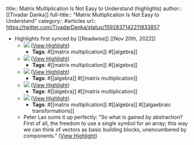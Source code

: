 title:: Matrix Multiplication Is Not Easy to Understand (highlights)
author:: [[Tivadar Danka]]
full-title:: "Matrix Multiplication Is Not Easy to Understand"
category:: #articles
url:: https://twitter.com/TivadarDanka/status/1592837142211833857

- Highlights first synced by [[Readwise]] [[Nov 20th, 2022]]
	- ![](https://pbs.twimg.com/media/Fhrk8DEVIAAPQ5w.jpg) ([View Highlight](https://read.readwise.io/read/01gj94z3j74pcv1frvs8n6pjme))
		- **Tags**: #[[matrix multiplication]] #[[algebra]]
	- ![](https://pbs.twimg.com/media/Fhrk8cnUYAEqb4i.jpg) ([View Highlight](https://read.readwise.io/read/01gj94zpbn7hdy69czpajnzdaq))
		- **Tags**: #[[matrix multiplication]] #[[algebra]]
	- ![](https://pbs.twimg.com/media/Fhrk87FVEAYKRG8.png) ([View Highlight](https://read.readwise.io/read/01gj94zyb5fd7g9e2bz0wmpfxj))
		- **Tags**: #[[algebra]] #[[matrix multiplication]]
	- ![](https://pbs.twimg.com/media/Fhrk-JQVQAAa5aM.jpg) ([View Highlight](https://read.readwise.io/read/01gj950egzmw8jqe5tm49a0yyg))
		- **Tags**: #[[algebra]] #[[matrix multiplication]]
	- ![](https://pbs.twimg.com/media/Fhrk-iAVEAMjOZr.png) ([View Highlight](https://read.readwise.io/read/01gj9511aq1jv171cnvrvy3zx0))
		- **Tags**: #[[matrix multiplication]] #[[algebra]] #[[algaebraic transformations]]
	- Peter Lax sums it up perfectly: "So what is gained by abstraction? First of all, the freedom to use a single symbol for an array; this way we can think of vectors as basic building blocks, unencumbered by components." ([View Highlight](https://read.readwise.io/read/01gj952htrk7dkasmnqpznb0vy))